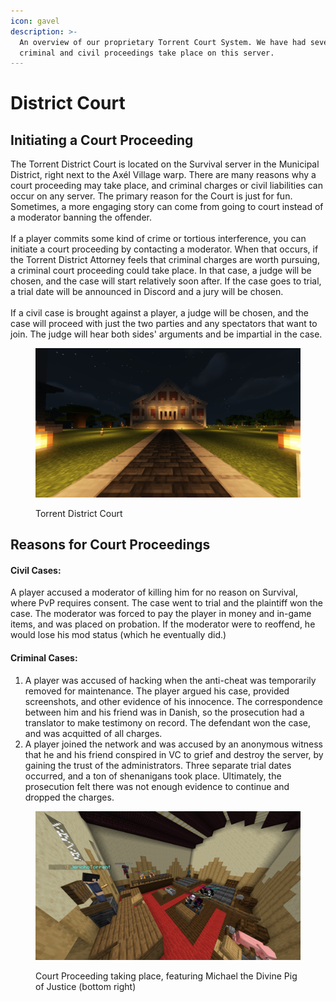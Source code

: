 ```yaml
---
icon: gavel
description: >-
  An overview of our proprietary Torrent Court System. We have had several
  criminal and civil proceedings take place on this server.
---
```


# District Court

## Initiating a Court Proceeding

The Torrent District Court is located on the Survival server in the Municipal District, right next to the Axél Village warp. There are many reasons why a court proceeding may take place, and criminal charges or civil liabilities can occur on any server. The primary reason for the Court is just for fun. Sometimes, a more engaging story can come from going to court instead of a moderator banning the offender.\
\
If a player commits some kind of crime or tortious interference, you can initiate a court proceeding by contacting a moderator. When that occurs, if the Torrent District Attorney feels that criminal charges are worth pursuing, a criminal court proceeding could take place. In that case, a judge will be chosen, and the case will start relatively soon after. If the case goes to trial, a trial date will be announced in Discord and a jury will be chosen.\
\
If a civil case is brought against a player, a judge will be chosen, and the case will proceed with just the two parties and any spectators that want to join. The judge will hear both sides' arguments and be impartial in the case.

<figure><img src="../.gitbook/assets/Ash17.png" alt=""><figcaption><p>Torrent District Court</p></figcaption></figure>

## Reasons for Court Proceedings

#### Civil Cases:

A player accused a moderator of killing him for no reason on Survival, where PvP requires consent. The case went to trial and the plaintiff won the case. The moderator was forced to pay the player in money and in-game items, and was placed on probation. If the moderator were to reoffend, he would lose his mod status (which he eventually did.)

#### Criminal Cases:

1. A player was accused of hacking when the anti-cheat was temporarily removed for maintenance. The player argued his case, provided screenshots, and other evidence of his innocence. The correspondence between him and his friend was in Danish, so the prosecution had a translator to make testimony on record. The defendant won the case, and was acquitted of all charges.
2. A player joined the network and was accused by an anonymous witness that he and his friend conspired in VC to grief and destroy the server, by gaining the trust of the administrators. Three separate trial dates occurred, and a ton of shenanigans took place. Ultimately, the prosecution felt there was not enough evidence to continue and dropped the charges.

<figure><img src="../.gitbook/assets/Zew49.png" alt=""><figcaption><p>Court Proceeding taking place, featuring Michael the Divine Pig of Justice (bottom right)</p></figcaption></figure>
